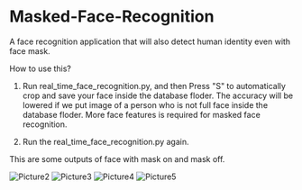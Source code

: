 # Masked-Face-Recognition

A face recognition application that will also detect human identity even with face mask.

How to use this?
1. Run real_time_face_recognition.py, and then Press "S" to automatically crop and save your face inside the database floder. 
The accuracy will be lowered if we put image of a person who is not full face inside the database floder. More face features is required for masked face recognition.

2. Run the real_time_face_recognition.py again.


This are some outputs of face with mask on and mask off.


![Picture2](https://user-images.githubusercontent.com/75006093/187255323-1ed10f35-2895-422b-8fb0-98a4b3fc2aef.png)
![Picture3](https://user-images.githubusercontent.com/75006093/187255329-5ce365d8-6a37-4792-a3b9-ed34355d8ae2.png)
![Picture4](https://user-images.githubusercontent.com/75006093/187255343-970589e3-5728-4fd7-ab7f-d5a1910c3499.png)
![Picture5](https://user-images.githubusercontent.com/75006093/187255362-3426ad9e-a2fa-482d-ac16-11589bb40d81.png)
